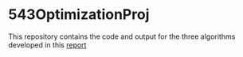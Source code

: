 # 543OptimizationProj

This repository contains the code and output for the three algorithms developed in this [report](https://docs.google.com/document/d/1ZW3uADwB4MCw09cmJ-SFkfP8_w5HovIHfPX7dCnO020/edit?usp=sharing)

